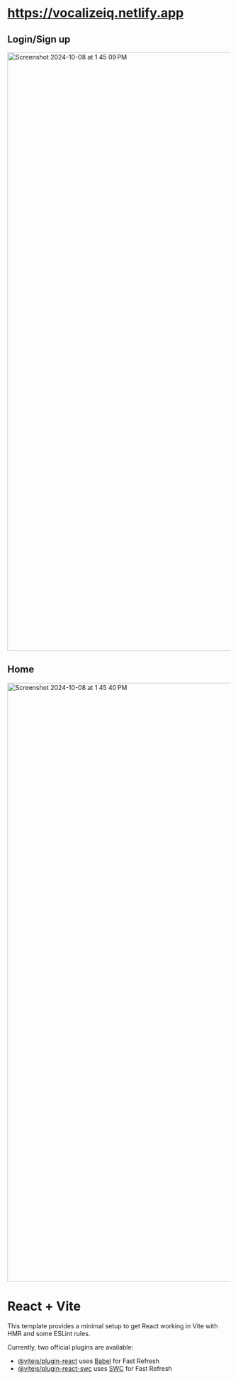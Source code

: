 # https://vocalizeiq.netlify.app

## Login/Sign up
<img width="1352" alt="Screenshot 2024-10-08 at 1 45 09 PM" src="https://github.com/user-attachments/assets/5b53df11-a846-4c71-b4d2-5e53099e7a12">

## Home 
<img width="1352" alt="Screenshot 2024-10-08 at 1 45 40 PM" src="https://github.com/user-attachments/assets/8dc91520-dc68-43e4-ae14-46d71cc5adc6">

# React + Vite

This template provides a minimal setup to get React working in Vite with HMR and some ESLint rules.

Currently, two official plugins are available:

- [@vitejs/plugin-react](https://github.com/vitejs/vite-plugin-react/blob/main/packages/plugin-react/README.md) uses [Babel](https://babeljs.io/) for Fast Refresh
- [@vitejs/plugin-react-swc](https://github.com/vitejs/vite-plugin-react-swc) uses [SWC](https://swc.rs/) for Fast Refresh
